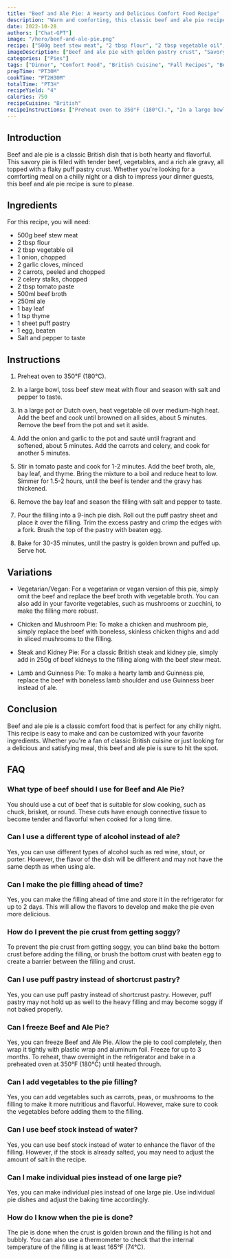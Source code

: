 ```yaml
---
title: "Beef and Ale Pie: A Hearty and Delicious Comfort Food Recipe"
description: "Warm and comforting, this classic beef and ale pie recipe is perfect for any chilly night. Filled with tender beef, vegetables, and a flavorful ale gravy, this dish is sure to please any crowd."
date: 2022-10-28
authors: ["Chat-GPT"]
image: "/hero/beef-and-ale-pie.png"
recipe: ["500g beef stew meat", "2 tbsp flour", "2 tbsp vegetable oil", "1 onion, chopped", "2 garlic cloves, minced", "2 carrots, peeled and chopped", "2 celery stalks, chopped", "2 tbsp tomato paste", "500ml beef broth", "250ml ale", "1 bay leaf", "1 tsp thyme", "1 sheet puff pastry", "1 egg, beaten", "Salt and pepper to taste"]
imageDescription: ["Beef and ale pie with golden pastry crust", "Savory beef stew meat in ale gravy", "Flaky golden crust on top of a hearty beef and ale filling", "A slice of beef and ale pie, steam rising from the center"]
categories: ["Pies"]
tags: ["Dinner", "Comfort Food", "British Cuisine", "Fall Recipes", "Beef Recipes"]
prepTime: "PT30M"
cookTime: "PT2H30M"
totalTime: "PT3H"
recipeYield: "4"
calories: 750
recipeCuisine: "British"
recipeInstructions: ["Preheat oven to 350°F (180°C).", "In a large bowl, toss beef stew meat with flour and season with salt and pepper to taste.", "In a large pot or Dutch oven, heat vegetable oil over medium-high heat. Add the beef and cook until browned on all sides, about 5 minutes. Remove the beef from the pot and set it aside.", "Add the onion and garlic to the pot and sauté until fragrant and softened, about 5 minutes. Add the carrots and celery, and cook for another 5 minutes.", "Stir in tomato paste and cook for 1-2 minutes. Add the beef broth, ale, bay leaf, and thyme. Bring the mixture to a boil and reduce heat to low. Simmer for 1.5-2 hours, until the beef is tender and the gravy has thickened.", "Remove the bay leaf and season the filling with salt and pepper to taste.", "Pour the filling into a 9-inch pie dish. Roll out the puff pastry sheet and place it over the filling. Trim the excess pastry and crimp the edges with a fork. Brush the top of the pastry with beaten egg.", "Bake for 30-35 minutes, until the pastry is golden brown and puffed up. Serve hot."]
---
```


## Introduction

Beef and ale pie is a classic British dish that is both hearty and flavorful. This savory pie is filled with tender beef, vegetables, and a rich ale gravy, all topped with a flaky puff pastry crust. Whether you're looking for a comforting meal on a chilly night or a dish to impress your dinner guests, this beef and ale pie recipe is sure to please.

## Ingredients

For this recipe, you will need:

- 500g beef stew meat
- 2 tbsp flour
- 2 tbsp vegetable oil
- 1 onion, chopped
- 2 garlic cloves, minced
- 2 carrots, peeled and chopped
- 2 celery stalks, chopped
- 2 tbsp tomato paste
- 500ml beef broth
- 250ml ale
- 1 bay leaf
- 1 tsp thyme
- 1 sheet puff pastry
- 1 egg, beaten
- Salt and pepper to taste

## Instructions

1. Preheat oven to 350°F (180°C).

2. In a large bowl, toss beef stew meat with flour and season with salt and pepper to taste.

3. In a large pot or Dutch oven, heat vegetable oil over medium-high heat. Add the beef and cook until browned on all sides, about 5 minutes. Remove the beef from the pot and set it aside.

4. Add the onion and garlic to the pot and sauté until fragrant and softened, about 5 minutes. Add the carrots and celery, and cook for another 5 minutes.

5. Stir in tomato paste and cook for 1-2 minutes. Add the beef broth, ale, bay leaf, and thyme. Bring the mixture to a boil and reduce heat to low. Simmer for 1.5-2 hours, until the beef is tender and the gravy has thickened.

6. Remove the bay leaf and season the filling with salt and pepper to taste.

7. Pour the filling into a 9-inch pie dish. Roll out the puff pastry sheet and place it over the filling. Trim the excess pastry and crimp the edges with a fork. Brush the top of the pastry with beaten egg.

8. Bake for 30-35 minutes, until the pastry is golden brown and puffed up. Serve hot.

## Variations

- Vegetarian/Vegan: For a vegetarian or vegan version of this pie, simply omit the beef and replace the beef broth with vegetable broth. You can also add in your favorite vegetables, such as mushrooms or zucchini, to make the filling more robust.

- Chicken and Mushroom Pie: To make a chicken and mushroom pie, simply replace the beef with boneless, skinless chicken thighs and add in sliced mushrooms to the filling.

- Steak and Kidney Pie: For a classic British steak and kidney pie, simply add in 250g of beef kidneys to the filling along with the beef stew meat.

- Lamb and Guinness Pie: To make a hearty lamb and Guinness pie, replace the beef with boneless lamb shoulder and use Guinness beer instead of ale.

## Conclusion

Beef and ale pie is a classic comfort food that is perfect for any chilly night. This recipe is easy to make and can be customized with your favorite ingredients. Whether you're a fan of classic British cuisine or just looking for a delicious and satisfying meal, this beef and ale pie is sure to hit the spot.

## FAQ

### What type of beef should I use for Beef and Ale Pie?

You should use a cut of beef that is suitable for slow cooking, such as chuck, brisket, or round. These cuts have enough connective tissue to become tender and flavorful when cooked for a long time.

### Can I use a different type of alcohol instead of ale?

Yes, you can use different types of alcohol such as red wine, stout, or porter. However, the flavor of the dish will be different and may not have the same depth as when using ale.

### Can I make the pie filling ahead of time?

Yes, you can make the filling ahead of time and store it in the refrigerator for up to 2 days. This will allow the flavors to develop and make the pie even more delicious.

### How do I prevent the pie crust from getting soggy?

To prevent the pie crust from getting soggy, you can blind bake the bottom crust before adding the filling, or brush the bottom crust with beaten egg to create a barrier between the filling and crust.

### Can I use puff pastry instead of shortcrust pastry?

Yes, you can use puff pastry instead of shortcrust pastry. However, puff pastry may not hold up as well to the heavy filling and may become soggy if not baked properly.

### Can I freeze Beef and Ale Pie?

Yes, you can freeze Beef and Ale Pie. Allow the pie to cool completely, then wrap it tightly with plastic wrap and aluminum foil. Freeze for up to 3 months. To reheat, thaw overnight in the refrigerator and bake in a preheated oven at 350°F (180°C) until heated through.

### Can I add vegetables to the pie filling?

Yes, you can add vegetables such as carrots, peas, or mushrooms to the filling to make it more nutritious and flavorful. However, make sure to cook the vegetables before adding them to the filling.

### Can I use beef stock instead of water?

Yes, you can use beef stock instead of water to enhance the flavor of the filling. However, if the stock is already salted, you may need to adjust the amount of salt in the recipe.

### Can I make individual pies instead of one large pie?

Yes, you can make individual pies instead of one large pie. Use individual pie dishes and adjust the baking time accordingly.

### How do I know when the pie is done?

The pie is done when the crust is golden brown and the filling is hot and bubbly. You can also use a thermometer to check that the internal temperature of the filling is at least 165°F (74°C).